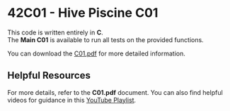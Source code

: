 # 42C01 - Hive Piscine C01

This code is written entirely in **C**.  
The **Main C01** is available to run all tests on the provided functions.

You can download the [C01.pdf](https://github.com/user-attachments/files/19151340/C01.pdf) for more detailed information.

## Helpful Resources

For more details, refer to the **C01.pdf** document. You can also find helpful videos for guidance in this [YouTube Playlist](https://www.youtube.com/playlist?list=PLxeKVrYoZO6CZlYBPJVZQ_n4AulUhjV4p).
